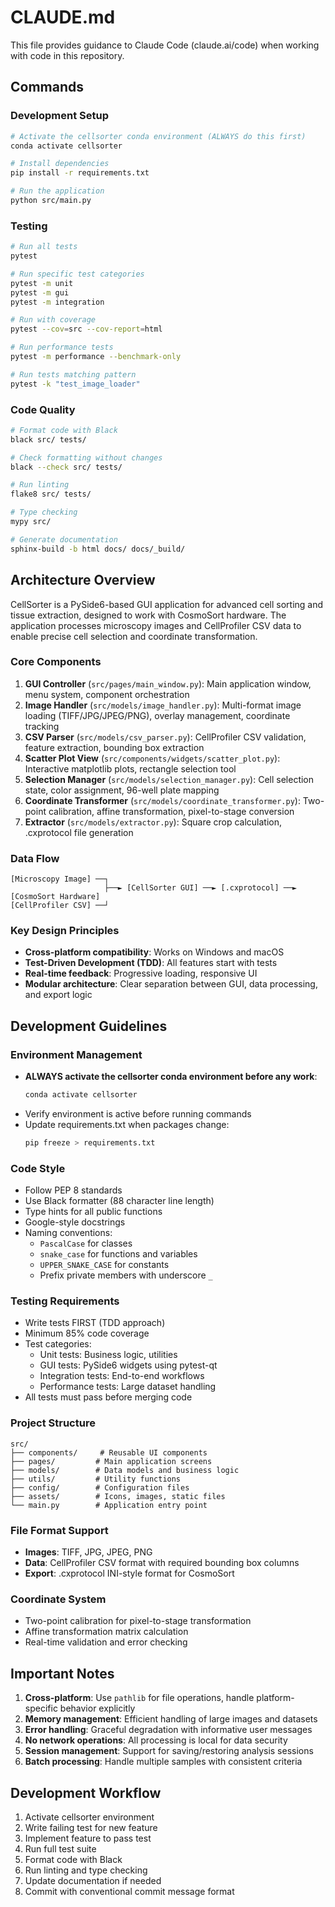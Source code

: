 # CLAUDE.md

This file provides guidance to Claude Code (claude.ai/code) when working with code in this repository.

## Commands

### Development Setup
```bash
# Activate the cellsorter conda environment (ALWAYS do this first)
conda activate cellsorter

# Install dependencies
pip install -r requirements.txt

# Run the application
python src/main.py
```

### Testing
```bash
# Run all tests
pytest

# Run specific test categories
pytest -m unit
pytest -m gui
pytest -m integration

# Run with coverage
pytest --cov=src --cov-report=html

# Run performance tests
pytest -m performance --benchmark-only

# Run tests matching pattern
pytest -k "test_image_loader"
```

### Code Quality
```bash
# Format code with Black
black src/ tests/

# Check formatting without changes
black --check src/ tests/

# Run linting
flake8 src/ tests/

# Type checking
mypy src/

# Generate documentation
sphinx-build -b html docs/ docs/_build/
```

## Architecture Overview

CellSorter is a PySide6-based GUI application for advanced cell sorting and tissue extraction, designed to work with CosmoSort hardware. The application processes microscopy images and CellProfiler CSV data to enable precise cell selection and coordinate transformation.

### Core Components

1. **GUI Controller** (`src/pages/main_window.py`): Main application window, menu system, component orchestration
2. **Image Handler** (`src/models/image_handler.py`): Multi-format image loading (TIFF/JPG/JPEG/PNG), overlay management, coordinate tracking
3. **CSV Parser** (`src/models/csv_parser.py`): CellProfiler CSV validation, feature extraction, bounding box extraction
4. **Scatter Plot View** (`src/components/widgets/scatter_plot.py`): Interactive matplotlib plots, rectangle selection tool
5. **Selection Manager** (`src/models/selection_manager.py`): Cell selection state, color assignment, 96-well plate mapping
6. **Coordinate Transformer** (`src/models/coordinate_transformer.py`): Two-point calibration, affine transformation, pixel-to-stage conversion
7. **Extractor** (`src/models/extractor.py`): Square crop calculation, .cxprotocol file generation

### Data Flow
```
[Microscopy Image] ──┐
                     ├──► [CellSorter GUI] ──► [.cxprotocol] ──► [CosmoSort Hardware]
[CellProfiler CSV] ──┘
```

### Key Design Principles
- **Cross-platform compatibility**: Works on Windows and macOS
- **Test-Driven Development (TDD)**: All features start with tests
- **Real-time feedback**: Progressive loading, responsive UI
- **Modular architecture**: Clear separation between GUI, data processing, and export logic

## Development Guidelines

### Environment Management
- **ALWAYS activate the cellsorter conda environment before any work**:
  ```bash
  conda activate cellsorter
  ```
- Verify environment is active before running commands
- Update requirements.txt when packages change:
  ```bash
  pip freeze > requirements.txt
  ```

### Code Style
- Follow PEP 8 standards
- Use Black formatter (88 character line length)
- Type hints for all public functions
- Google-style docstrings
- Naming conventions:
  - `PascalCase` for classes
  - `snake_case` for functions and variables
  - `UPPER_SNAKE_CASE` for constants
  - Prefix private members with underscore `_`

### Testing Requirements
- Write tests FIRST (TDD approach)
- Minimum 85% code coverage
- Test categories:
  - Unit tests: Business logic, utilities
  - GUI tests: PySide6 widgets using pytest-qt
  - Integration tests: End-to-end workflows
  - Performance tests: Large dataset handling
- All tests must pass before merging code

### Project Structure
```
src/
├── components/     # Reusable UI components
├── pages/         # Main application screens
├── models/        # Data models and business logic
├── utils/         # Utility functions
├── config/        # Configuration files
├── assets/        # Icons, images, static files
└── main.py        # Application entry point
```

### File Format Support
- **Images**: TIFF, JPG, JPEG, PNG
- **Data**: CellProfiler CSV format with required bounding box columns
- **Export**: .cxprotocol INI-style format for CosmoSort

### Coordinate System
- Two-point calibration for pixel-to-stage transformation
- Affine transformation matrix calculation
- Real-time validation and error checking

## Important Notes

1. **Cross-platform**: Use `pathlib` for file operations, handle platform-specific behavior explicitly
2. **Memory management**: Efficient handling of large images and datasets
3. **Error handling**: Graceful degradation with informative user messages
4. **No network operations**: All processing is local for data security
5. **Session management**: Support for saving/restoring analysis sessions
6. **Batch processing**: Handle multiple samples with consistent criteria

## Development Workflow

1. Activate cellsorter environment
2. Write failing test for new feature
3. Implement feature to pass test
4. Run full test suite
5. Format code with Black
6. Run linting and type checking
7. Update documentation if needed
8. Commit with conventional commit message format